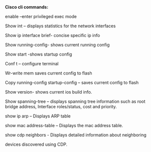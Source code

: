 **Cisco cli commands:**

enable –enter privileged exec mode

Show int – displays statistics for the network interfaces

Show ip interface brief- concise specific ip info

Show running-config- shows current running config

Show start -shows startup config

Conf t – configure terminal

Wr-write mem saves current config to flash

Copy running-config startup-config – saves current config to flash

Show version- shows current ios build info.

Show spanning-tree – displays spanning tree information such as root bridge address, Interface roles/status, cost and priority.

show ip arp – Displays ARP table

show mac address-table – Displays the mac address table.

show cdp neighbors - Displays detailed information about neighboring

devices discovered using CDP.